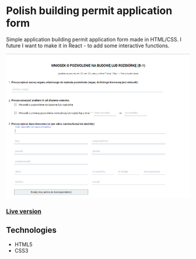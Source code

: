 # Polish building permit application form 
Simple application building permit application form made in HTML/CSS.
I future I want to make it in React -  to add some interactive functions.

![](img/screenshot/form.png)

### [Live version](https://unpolaco.github.io/Building-permit-application/)
## Technologies
* HTML5
* CSS3